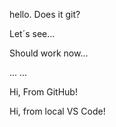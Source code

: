 hello. Does it git?

Let´s see...

Should work now...

...
...




Hi, From GitHub!

Hi, from local VS Code!